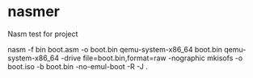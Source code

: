 # nasmer
Nasm test for project

nasm -f bin boot.asm -o boot.bin
qemu-system-x86_64 boot.bin
qemu-system-x86_64 -drive file=boot.bin,format=raw -nographic
mkisofs -o boot.iso -b boot.bin -no-emul-boot -R -J .